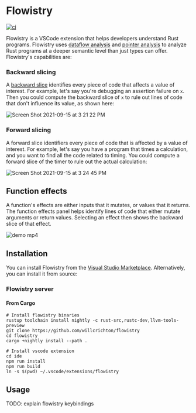 # Flowistry

[![ci](https://github.com/willcrichton/flowistry/actions/workflows/ci.yml/badge.svg)](https://github.com/willcrichton/flowistry/actions/workflows/ci.yml)

Flowistry is a VSCode extension that helps developers understand Rust programs. Flowistry uses [dataflow analysis](https://en.wikipedia.org/wiki/Data-flow_analysis) and [pointer analysis](https://en.wikipedia.org/wiki/Pointer_analysis) to analyze Rust programs at a deeper semantic level than just types can offer. Flowistry's capabilities are:

### Backward slicing

A [backward slice](https://en.wikipedia.org/wiki/Program_slicing) identifies every piece of code that affects a value of interest. For example, let's say you're debugging an assertion failure on `x`. Then you could compute the backward slice of `x` to rule out lines of code that don't influence its value, as shown here:

![Screen Shot 2021-09-15 at 3 21 22 PM](https://user-images.githubusercontent.com/663326/133517705-8763f437-33d9-4451-8fad-ec224ddb2ad7.png)


### Forward slicing

A forward slice identifiers every piece of code that is affected by a value of interest. For example, let's say you have a program that times a calculation, and you want to find all the code related to timing. You could compute a forward slice of the timer to rule out the actual calculation:

![Screen Shot 2021-09-15 at 3 24 45 PM](https://user-images.githubusercontent.com/663326/133518019-4b2b03f2-5cb3-4e93-875d-bc2bba463d71.png)

## Function effects

A function's effects are either inputs that it mutates, or values that it returns. The function effects panel helps identify lines of code that either mutate arguments or return values. Selecting an effect then shows the backward slice of that effect.

![demo mp4](https://user-images.githubusercontent.com/663326/133518170-cfc0e12b-6be3-4180-a661-418d3ccb5d2b.gif)

## Installation

You can install Flowistry from the [Visual Studio Marketplace](https://marketplace.visualstudio.com/items?itemName=wcrichton.flowistry). Alternatively, you can install it from source:

### Flowistry server

#### From Cargo

```
# Install flowistry binaries
rustup toolchain install nightly -c rust-src,rustc-dev,llvm-tools-preview
git clone https://github.com/willcrichton/flowistry
cd flowistry
cargo +nightly install --path .

# Install vscode extension
cd ide
npm run install
npm run build
ln -s $(pwd) ~/.vscode/extensions/flowistry
```

## Usage

TODO: explain flowistry keybindings
